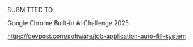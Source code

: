 SUBMITTED TO 

Google Chrome Built-in AI Challenge 2025

https://devpost.com/software/job-application-auto-fill-system

